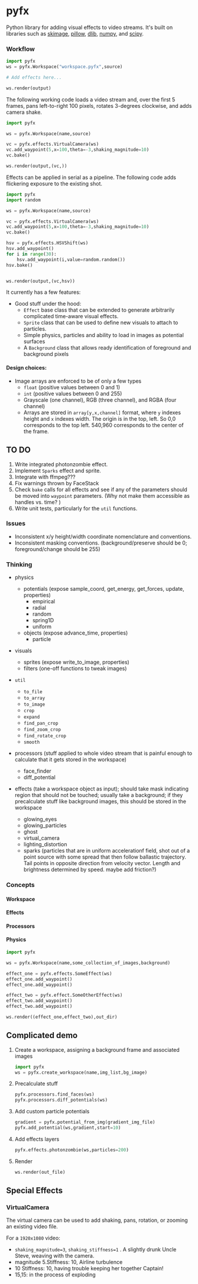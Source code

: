 # pyfx

Python library for adding visual effects to video streams. It's built on libraries such as
[skimage](https://scikit-image.org/), [pillow](https://pillow.readthedocs.io/), [dlib](http://dlib.net/), [numpy](http://www.numpy.org/), and [scipy](https://www.scipy.org/).

### Workflow

```python
import pyfx
ws = pyfx.Workspace("workspace.pyfx",source)

# Add effects here...

ws.render(output)
```



The following working code loads a video stream and, over the first 5 frames, pans left-to-right 100 pixels, rotates 3-degrees clockwise, and adds camera shake. 

```python
import pyfx

ws = pyfx.Workspace(name,source)

vc = pyfx.effects.VirtualCamera(ws)
vc.add_waypoint(5,x=100,theta=-3,shaking_magnitude=10)
vc.bake()

ws.render(output,(vc,))
```

Effects can be applied in serial as a pipeline.  The following code adds flickering exposure to the existing shot. 

```python
import pyfx
import random

ws = pyfx.Workspace(name,source)

vc = pyfx.effects.VirtualCamera(ws)
vc.add_waypoint(5,x=100,theta=-3,shaking_magnitude=10)
vc.bake()

hsv = pyfx.effects.HSVShift(ws)
hsv.add_waypoint()
for i in range(30):
    hsv.add_waypoint(i,value=random.random())
hsv.bake()


ws.render(output,(vc,hsv))
```







It currently has a few features:

+ Good stuff under the hood:
  + `Effect` base class that can be extended to generate arbitrarily complicated time-aware visual effects.  
  +  `Sprite` class that can be used to define new visuals to attach to particles.
  + Simple physics, particles and ability to load in images as potential surfaces
  + A `Background` class that allows ready identification of foreground and background pixels

####  Design choices:

+ Image arrays are enforced to be of only a few types
    + `float` (positive values between 0 and 1)
    + `int` (positive values between 0 and 255)
    + Grayscale (one channel), RGB (three channel), and RGBA (four channel)
    + Arrays are stored in `array[y,x,channel]` format, where `y` indexes height and  `x`  indexes width.   The origin is in the top, left.  So 0,0 corresponds to the top left.  540,960 corresponds to the center of the frame.

## TO DO

1. Write integrated photonzombie effect. 
2. Implement `Sparks`  effect and sprite.
3. Integrate with ffmpeg???
4. Fix warnings thrown by FaceStack
5. Check `bake` calls for all effects and see if any of the parameters should be moved into `waypoint` parameters.  (Why not make them accessible as handles vs. time? )
6. Write unit tests, particularly for the `util`  functions. 

### Issues

+ Inconsistent x/y height/width coordinate nomenclature and conventions.
+ Inconsistent masking conventions. (background/preserve should be 0; foreground/change should be 255)



### Thinking

+ physics

  + potentials (expose sample_coord, get_energy, get_forces, update, properties)
    + empirical
    + radial
    + random
    + spring1D
    + uniform
  + objects (expose advance_time, properties)
    + particle

+ visuals

  + sprites (expose write_to_image, properties)
  + filters (one-off functions to tweak images)

+ `util`
  + `to_file` 
  + `to_array`
  + `to_image` 
  + `crop`
  + `expand`
  + `find_pan_crop`
  + `find_zoom_crop`
  + `find_rotate_crop`
  + `smooth`

+ processors (stuff applied to whole video stream that is painful enough to calculate that it gets stored in the workspace)

  + face_finder
  + diff_potential

+ effects (take a workspace object as input); should take mask indicating region that should not be touched; usually take a background; if they precalculate stuff like background images, this should be stored in the workspace

  + glowing_eyes
  + glowing_particles
  + ghost
  + virtual_camera
  + lighting_distortion
  + sparks (particles that are in uniform accelerationf field, shot out of a point source with some spread that then follow ballastic trajectory.  Tail points in opposite direction from velocity vector.  Length and brightness determined by speed.  maybe add friction?)



### Concepts

#### Workspace

#### Effects

#### Processors

#### Physics








```python
import pyfx

ws = pyfx.Workspace(name,some_collection_of_images,background)

effect_one = pyfx.effects.SomeEffect(ws)
effect_one.add_waypoint()
effect_one.add_waypoint()

effect_two = pyfx.effect.SomeOtherEffect(ws)
effect_two.add_waypoint()
effect_two.add_waypoint()

ws.render((effect_one,effect_two),out_dir)


```









## Complicated demo

1. Create a workspace, assigning a background frame and associated images

   ```python
   import pyfx
   ws = pyfx.create_workspace(name,img_list,bg_image)
   ```

2. Precalculate stuff

   ```python
   pyfx.processors.find_faces(ws)
   pyfx.processors.diff_potentials(ws)
   ```

3. Add custom particle potentials

   ```python
   gradient = pyfx.potential_from_img(gradient_img_file)
   pyfx.add_potential(ws,gradient,start=10)
   ```

4. Add effects layers

   ```python
   pyfx.effects.photonzombie(ws,particles=200)
   ```

5. Render

   ```python
   ws.render(out_file)
   ```



## Special Effects

### VirtualCamera

The virtual camera can be used to add shaking, pans, rotation, or zooming an existing video file.

For a `1920x1080`  video: 

+ `shaking_magnitude=3`, `shaking_stiffness=1` .  A slightly drunk Uncle Steve, weaving with the camera.   
+ magnitude 5.Stiffness: 10,  Airline turbulence
+ 10 Stiffness: 10, having trouble keeping her together Captain!
+ 15,15: in the process of exploding

